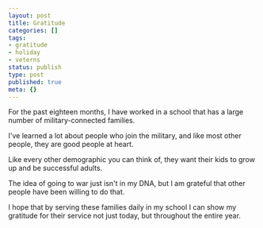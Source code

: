 ```yaml
---
layout: post
title: Gratitude
categories: []
tags:
- gratitude
- holiday
- veterns
status: publish
type: post
published: true
meta: {}
---
```


For the past eighteen months, I have worked in a school that has a large number of military-connected families.

I've learned a lot about people who join the military, and like most other people, they are good people at heart.

Like every other demographic you can think of, they want their kids to grow up and be successful adults.

The idea of going to war just isn't in my DNA, but I am grateful that other people have been willing to do that.

I hope that by serving these families daily in my school I can show my gratitude for their service not just today, but throughout the entire year.
